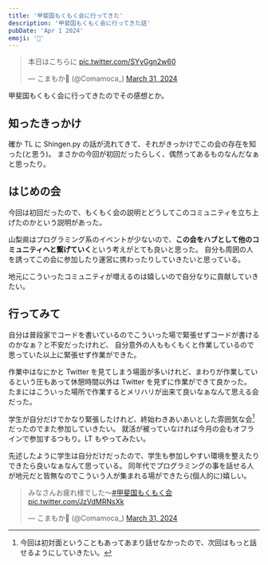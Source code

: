 ```yaml
---
title: '甲斐国もくもく会に行ってきた'
description: '甲斐国もくもく会に行ってきた話'
pubDate: 'Apr 1 2024'
emoji: '🦊'
---
```


<blockquote class="twitter-tweet"><p lang="ja" dir="ltr">本日はこちらに <a href="https://t.co/SYyGgn2w60">pic.twitter.com/SYyGgn2w60</a></p>&mdash; こまもか🦊 (@Comamoca_) <a href="https://twitter.com/Comamoca_/status/1774287425357099464?ref_src=twsrc%5Etfw">March 31, 2024</a></blockquote> <script async src="https://platform.twitter.com/widgets.js" charset="utf-8"></script>

甲斐国もくもく会に行ってきたのでその感想とか。

## 知ったきっかけ

確か TL に Shingen.py の話が流れてきて、それがきっかけでこの会の存在を知った(と思う)。
まさかの今回が初回だったらしく、偶然ってあるものなんだなぁと思ったり。

## はじめの会

今回は初回だったので、もくもく会の説明とどうしてこのコミュニティを立ち上げたのかという説明があった。

山梨県はプログラミング系のイベントが少ないので、**この会をハブとして他のコミュニティへと繋げていく**という考えがとても良いと思った。
自分も周囲の人を誘ってこの会に参加したり運営に携わったりしていきたいと思っている。

地元にこういったコミュニティが増えるのは嬉しいので自分なりに貢献していきたい。

## 行ってみて

自分は普段家でコードを書いているのでこういった場で緊張せずコードが書けるのかなぁ？と不安だったけれど、
自分意外の人ももくもくと作業しているので思っていた以上に緊張せず作業ができた。

作業中はなにかと Twitter を見てしまう場面が多いけれど、まわりが作業しているという圧もあって休憩時間以外は Twitter を見ずに作業ができて良かった。
たまにはこういった場所で作業するとメリハリが出来て良いなぁなんて思える会だった。

学生が自分だけでかなり緊張したけれど、終始わきあいあいとした雰囲気な会[^1]だったのでまた参加していきたい。
就活が被っていなければ今月の会もオフラインで参加するつもり。LT もやってみたい。

先述したように学生は自分だけだったので、学生も参加しやすい環境を整えたりできたら良いなぁなんて思っている。
同年代でプログラミングの事を話せる人が地元だと皆無なのでこういう人が集まれる場ができたら(個人的に)嬉しい。

<blockquote class="twitter-tweet"><p lang="ja" dir="ltr">みなさんお疲れ様でした〜<a href="https://twitter.com/hashtag/%E7%94%B2%E6%96%90%E5%9B%BD%E3%82%82%E3%81%8F%E3%82%82%E3%81%8F%E4%BC%9A?src=hash&amp;ref_src=twsrc%5Etfw">#甲斐国もくもく会</a> <a href="https://t.co/JzVdMRNsXk">pic.twitter.com/JzVdMRNsXk</a></p>&mdash; こまもか🦊 (@Comamoca_) <a href="https://twitter.com/Comamoca_/status/1774358076029870504?ref_src=twsrc%5Etfw">March 31, 2024</a></blockquote> <script async src="https://platform.twitter.com/widgets.js" charset="utf-8"></script>

[^1]: 今回は初対面ということもあってあまり話せなかったので、次回はもっと話せるようにしていきたい。
